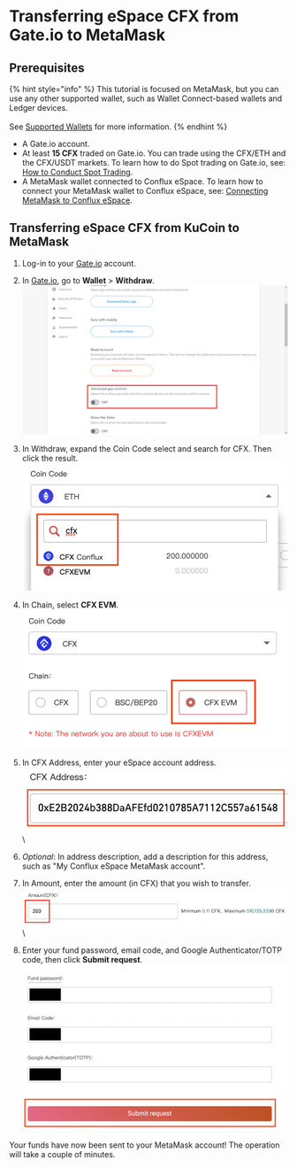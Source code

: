 # Transferring eSpace CFX from Gate.io to MetaMask

## Prerequisites

{% hint style="info" %}
This tutorial is focused on MetaMask, but you can use any other supported wallet, such as Wallet Connect-based wallets and Ledger devices. \
\
See [Supported Wallets](../../wallets/supported-wallets.md) for more information.
{% endhint %}

* A Gate.io account.
* At least **15 CFX** traded on Gate.io. You can trade using the CFX/ETH and the CFX/USDT markets. To learn how to do Spot trading on Gate.io, see: [How to Conduct Spot Trading](https://www.gate.io/help/trade/trade/16443/How-to-Trade).
* A MetaMask wallet connected to Conflux eSpace. To learn how to connect your MetaMask wallet to Conflux eSpace, see: [Connecting MetaMask to Conflux eSpace](../../getting-started/connecting-metamask-to-nucleon.md).

## Transferring eSpace CFX from KuCoin to MetaMask



1. Log-in to your [Gate.io](http://gate.io) account.
2. In [Gate.io](http://gate.io), go to **Wallet** > **Withdraw**.\
   ![](<../../.gitbook/assets/image (1).png>)
3. In Withdraw, expand the Coin Code select and search for CFX. Then click the result.\
   ![](<../../.gitbook/assets/image (5).png>)
4. In Chain, select **CFX EVM**.\
   ![](<../../.gitbook/assets/image (7).png>)
5. In CFX Address, enter your eSpace account address.\
   ![](<../../.gitbook/assets/image (11).png>)\

6. _Optional_: In address description, add a description for this address, such as "My Conflux eSpace MetaMask account".
7. In Amount, enter the amount (in CFX) that you wish to transfer.\
   ![](../../.gitbook/assets/image.png)\

8. Enter your fund password, email code, and Google Authenticator/TOTP code, then click **Submit request**.\
   ![](<../../.gitbook/assets/image (2).png>)

Your funds have now been sent to your MetaMask account! The operation will take a couple of minutes.

